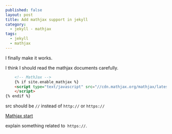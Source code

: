 ```yaml
---
published: false
layout: post
title: Add mathjax support in jekyll
category:
  - jekyll - mathjax
tags:
  - jekyll
  - mathjax
---
```

I finally make it works.

I think I should read the mathjax documents carefully.

```html
    <!-- MathJax -->
    {% if site.enable_mathjax %}
    <script type="text/javascript" src="//cdn.mathjax.org/mathjax/latest/MathJax.js?config=TeX-AMS-MML_HTMLorMML">
    </script>
{% endif %}
```

src should be `//` instead of `http://` or `https://`

[Mathjax start](http://docs.mathjax.org/en/latest/start.html)

explain something related to` https://`.


